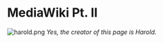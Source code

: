# MediaWiki Pt. II

![harold.png](https://anarchomedia.github.io/AnarchoMedia-Commons/files/hide-the-pain-harold.jpg)
*Yes, the creator of this page is Harold.*
